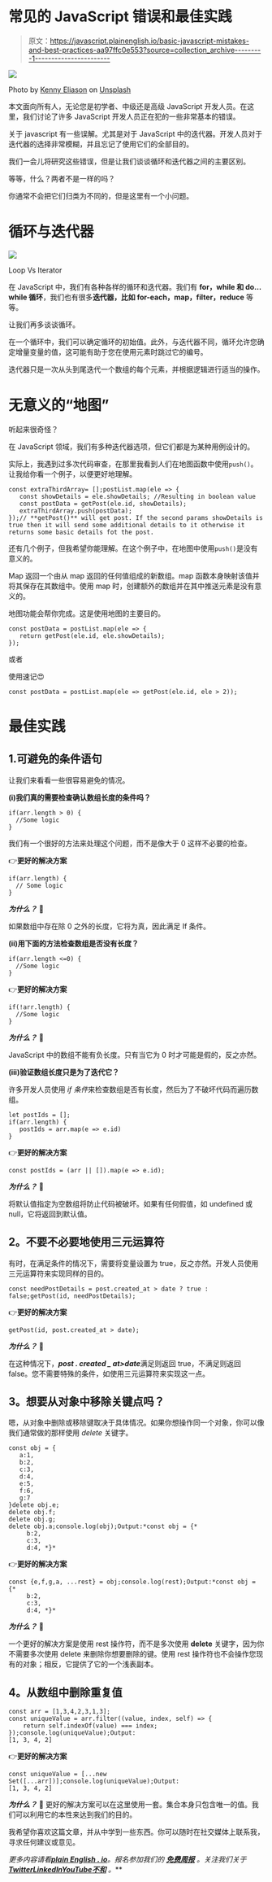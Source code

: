 # 常见的 JavaScript 错误和最佳实践

> 原文：<https://javascript.plainenglish.io/basic-javascript-mistakes-and-best-practices-aa97ffc0e553?source=collection_archive---------1----------------------->

![](img/40c9794f22508b57710b7d699992d342.png)

Photo by [Kenny Eliason](https://unsplash.com/@neonbrand?utm_source=medium&utm_medium=referral) on [Unsplash](https://unsplash.com?utm_source=medium&utm_medium=referral)

本文面向所有人，无论您是初学者、中级还是高级 JavaScript 开发人员。在这里，我们讨论了许多 JavaScript 开发人员正在犯的一些非常基本的错误。

关于 javascript 有一些误解。尤其是对于 JavaScript 中的迭代器。开发人员对于迭代器的选择非常模糊，并且忘记了使用它们的全部目的。

我们一会儿将研究这些错误，但是让我们谈谈循环和迭代器之间的主要区别。

等等，什么？两者不是一样的吗？

你通常不会把它们归类为不同的，但是这里有一个小问题。

# **循环与迭代器**

![](img/f7eeac9ac29e8b975eaeb3c1e8cd2962.png)

Loop Vs Iterator

在 JavaScript 中，我们有各种各样的循环和迭代器。我们有 **for，while 和 do…while 循环**，我们也有很多**迭代器，比如 for-each，map，filter，reduce** 等等。

让我们再多谈谈循环。

在一个循环中，我们可以确定循环的初始值。此外，与迭代器不同，循环允许您确定增量变量的值，这可能有助于您在使用元素时跳过它的编号。

迭代器只是一次从头到尾迭代一个数组的每个元素，并根据逻辑进行适当的操作。

# **无意义的“地图”**

听起来很奇怪？

在 JavaScript 领域，我们有多种迭代器选项，但它们都是为某种用例设计的。

实际上，我遇到过多次代码审查，在那里我看到人们在地图函数中使用`push()`。让我给你看一个例子，以便更好地理解。

```
const extraThirdArray= [];postList.map(ele => {
   const showDetails = ele.showDetails; //Resulting in boolean value
   const postData = getPost(ele.id, showDetails);
   extraThirdArray.push(postData);
});// **getPost()** will get post. If the second params showDetails is true then it will send some additional details to it otherwise it returns some basic details fot the post.
```

还有几个例子，但我希望你能理解。在这个例子中，在地图中使用`push()`是没有意义的。

Map 返回一个由从 map 返回的任何值组成的新数组。map 函数本身映射该值并将其保存在其数组中。使用 map 时，创建额外的数组并在其中推送元素是没有意义的。

地图功能会帮你完成。这是使用地图的主要目的。

```
const postData = postList.map(ele => {
   return getPost(ele.id, ele.showDetails);
});
```

或者

使用速记😍

```
const postData = postList.map(ele => getPost(ele.id, ele > 2));
```

# 最佳实践

## 1.可避免的条件语句

让我们来看看一些很容易避免的情况。

**(i)我们真的需要检查确认数组长度的条件吗？**

```
if(arr.length > 0) {
  //Some logic
}
```

我们有一个很好的方法来处理这个问题，而不是像大于 0 这样不必要的检查。

👉**更好的解决方案**

```
if(arr.length) {
  // Some logic
}
```

***为什么？*** 🧐

如果数组中存在除 0 之外的长度，它将为真，因此满足 If 条件。

**(ii)用下面的方法检查数组是否没有长度？**

```
if(arr.length <=0) {
  //Some logic
}
```

👉**更好的解决方案**

```
if(!arr.length) {
  //Some logic
}
```

***为什么？*** 🧐

JavaScript 中的数组不能有负长度。只有当它为 0 时才可能是假的，反之亦然。

**(iii)验证数组长度只是为了迭代它？**

许多开发人员使用 *if 条件*来检查数组是否有长度，然后为了不破坏代码而遍历数组。

```
let postIds = [];
if(arr.length) {
   postIds = arr.map(e => e.id)
}
```

👉**更好的解决方案**

```
const postIds = (arr || []).map(e => e.id);
```

***为什么？*** 🧐

将默认值指定为空数组将防止代码被破坏。如果有任何假值，如 undefined 或 null，它将返回到默认值。

## **2。不要不必要地使用三元运算符**

有时，在满足条件的情况下，需要将变量设置为 true，反之亦然。开发人员使用三元运算符来实现同样的目的。

```
const needPostDetails = post.created_at > date ? true : false;getPost(id, needPostDetails);
```

👉**更好的解决方案**

```
getPost(id, post.created_at > date);
```

***为什么？*** 🧐

在这种情况下，***post . created _ at>date***满足则返回 true，不满足则返回 false。您不需要特殊的条件，如使用三元运算符来实现这一点。

## **3。想要从对象中移除关键点吗？**

嗯，从对象中删除或移除键取决于具体情况。如果你想操作同一个对象，你可以像我们通常做的那样使用 *delete* 关键字。

```
const obj = {
   a:1,
   b:2,
   c:3,
   d:4,
   e:5,
   f:6,
   g:7
}delete obj.e;
delete obj.f;
delete obj.g;
delete obj.a;console.log(obj);Output:*const obj = {*
     b:2,
     c:3,
     d:4, *}*
```

👉**更好的解决方案**

```
const {e,f,g,a, ...rest} = obj;console.log(rest);Output:*const obj = {*
     b:2,
     c:3,
     d:4, *}*
```

***为什么？*** 🧐

一个更好的解决方案是使用 rest 操作符，而不是多次使用 **delete** 关键字，因为你不需要多次使用 delete 来删除你想要删除的键。使用 rest 操作符也不会操作您现有的对象；相反，它提供了它的一个浅表副本。

## **4。从数组中删除重复值**

```
const arr = [1,3,4,2,3,1,3];
const uniqueValue = arr.filter((value, index, self) => {
    return self.indexOf(value) === index;
});console.log(uniqueValue);Output:
[1, 3, 4, 2]
```

👉**更好的解决方案**

```
const uniqueValue = [...new Set([...arr])];console.log(uniqueValue);Output:
[1, 3, 4, 2]
```

***为什么？*** 🧐
更好的解决方案可以在这里使用一套。集合本身只包含唯一的值。我们可以利用它的本性来达到我们的目的。

我希望你喜欢这篇文章，并从中学到一些东西。你可以随时在社交媒体上联系我，寻求任何建议或意见。

*更多内容请看*[***plain English . io***](https://plainenglish.io/)*。报名参加我们的* [***免费周报***](http://newsletter.plainenglish.io/) *。关注我们关于*[***Twitter***](https://twitter.com/inPlainEngHQ)[***LinkedIn***](https://www.linkedin.com/company/inplainenglish/)*[***YouTube***](https://www.youtube.com/channel/UCtipWUghju290NWcn8jhyAw)*[***不和***](https://discord.gg/GtDtUAvyhW) *。***